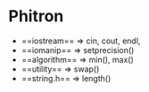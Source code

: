 # Phitron
- ==iostream== => cin, cout, endl,
- ==iomanip== => setprecision()
- ==algorithm== => min(), max()
- ==utility== => swap()
- ==string.h== => length()